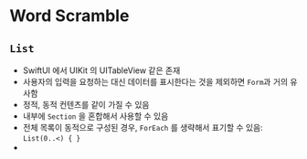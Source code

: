 # Word Scramble

## `List`

- SwiftUI 에서 UIKit 의 UITableView 같은 존재
- 사용자의 입력을 요청하는 대신 데이터를 표시한다는 것을 제외하면 `Form`과 거의 유사함
- 정적, 동적 컨텐츠를 같이 가질 수 있음
- 내부에 `Section` 을 혼합해서 사용할 수 있음
- 전체 목록이 동적으로 구성된 경우, `ForEach` 를 생략해서 표기할 수 있음: `List(0..<) { }`
- 